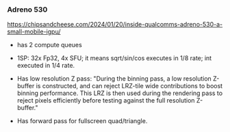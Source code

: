 
### Adreno 530
https://chipsandcheese.com/2024/01/20/inside-qualcomms-adreno-530-a-small-mobile-igpu/
* has 2 compute queues
* 1SP: 32x Fp32, 4x SFU; it means sqrt/sin/cos executes in 1/8 rate; int executed in 1/4 rate.


* Has low resolution Z pass:
 "During the binning pass, a low resolution Z-buffer is constructed, and can reject LRZ-tile wide contributions to boost binning performance. This LRZ is then used during the rendering pass to reject pixels efficiently before testing against the full resolution Z-buffer."
* Has forward pass for fullscreen quad/triangle.
